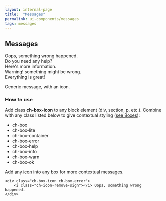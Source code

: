 ```yaml
---
layout: internal-page
title:  "Messages"
permalink: ui-components/messages
tags: messages
---
```


## Messages

<div class="ch-box-icon ch-box-error"><i class="ch-icon-remove-sign"></i> Oops, something wrong happened.</div>
<div class="ch-box-icon ch-box-help"><i class="ch-icon-help-sign"></i> Do you need any help?</div>
<div class="ch-box-icon ch-box-info"><i class="ch-icon-info-sign"></i> Here's more information.</div>
<div class="ch-box-icon ch-box-warn"><i class="ch-icon-warning-sign"></i> Warning! something might be wrong.</div>
<div class="ch-box-icon ch-box-ok"><i class="ch-icon-ok-sign"></i> Everything is great!</div>
<p class="ch-box-icon"><i class="ch-icon-truck"></i> Generic message, with an icon.</p>

### How to use

Add class **ch-box-icon** to any block element (div, section, p, etc.). Combine with any class listed below to give contextual styling ([see Boxes](#boxes)):

<ul class="ch-list">
    <li>ch-box</li>
    <li>ch-box-lite</li>
    <li>ch-box-container</li>
    <li>ch-box-error</li>
    <li>ch-box-help</li>
    <li>ch-box-info</li>
    <li>ch-box-warn</li>
    <li>ch-box-ok</li>
</ul>

Add [any icon](#icons) into any box for more contextual messages.

<pre class="language-markup">
<code class="language-markup">&lt;div class="ch-box-icon ch-box-error">
    &lt;i class="ch-icon-remove-sign">&lt;/i> Oops, something wrong happened.
&lt;/div></code>
</pre>
